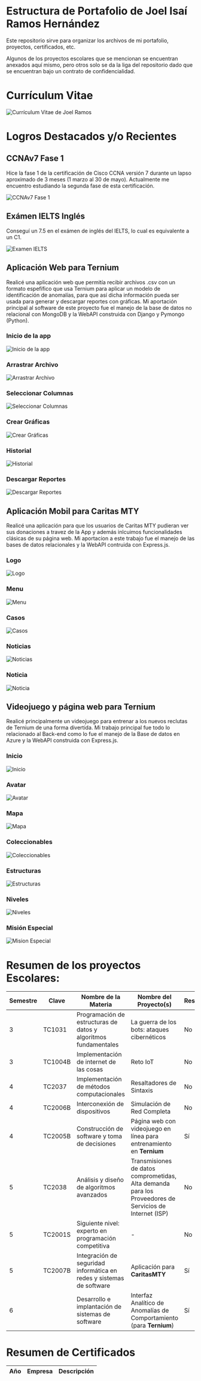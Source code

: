 # Estructura de Portafolio de Joel Isaí Ramos Hernández
Este repositorio sirve para organizar los archivos de mi portafolio, proyectos, certificados, etc.

Algunos de los proyectos escolares que se mencionan se encuentran anexados aquí mismo, pero otros solo se da la liga del repositorio dado que se encuentran bajo un contrato de confidencialidad. 

# Currículum Vitae
![Currículum Vitae de Joel Ramos](Certificados/Joel-Ramos-Currículum-vitae.png)

# Logros Destacados y/o Recientes
## CCNAv7 Fase 1
Hice la fase 1 de la certificación de Cisco CCNA versión 7 durante un lapso aproximado de 3 meses (1 marzo al 30 de mayo). Actualmente me encuentro estudiando la segunda fase de esta certificación. 

![CCNAv7 Fase 1](Certificados/CCNAv7F1.PNG)
## Exámen IELTS Inglés
Conseguí un 7.5 en el exámen de inglés del IELTS, lo cual es equivalente a un C1. 

![Examen IELTS](Certificados/IELTS.jpg)

## Aplicación Web para Ternium
Realicé una aplicación web que permitía recibir archivos .csv con un formato espefífico que usa Ternium para aplicar un modelo de identificación de anomalías, para que así dicha información pueda ser usada para generar y descargar reportes con gráficas.
Mi aportación principal al software de este proyecto fue el manejo de la base de datos no relacional con MongoDB y la WebAPI construida con Django y Pymongo (Python).
### Inicio de la app
![Inicio de la app](Proyectos-Escolares/TC3001B/Inicio.png)
### Arrastrar Archivo
![Arrastrar Archivo](Proyectos-Escolares/TC3001B/ArrastrarArchivo.gif)
### Seleccionar Columnas
![Seleccionar Columnas](Proyectos-Escolares/TC3001B/SeleccionarCols.gif)
### Crear Gráficas
![Crear Gráficas](Proyectos-Escolares/TC3001B/CrearGrafica.gif)
### Historial
![Historial](Proyectos-Escolares/TC3001B/Historial.gif)
### Descargar Reportes
![Descargar Reportes](Proyectos-Escolares/TC3001B/DescargarReporte.gif)
## Aplicación Mobil para Caritas MTY
Realicé una aplicación para que los usuarios de Caritas MTY pudieran ver sus donaciones a travez de la App y además inlcuimos funcionalidades clásicas de su página web.
Mi aportacion a este trabajo fue el manejo de las bases de datos relacionales y la WebAPI contruida con Express.js.
### Logo
![Logo](Proyectos-Escolares/TC2007B/Logo.PNG)
### Menu
![Menu](Proyectos-Escolares/TC2007B/Menu.PNG)
### Casos
![Casos](Proyectos-Escolares/TC2007B/Casos.PNG)
### Noticias
![Noticias](Proyectos-Escolares/TC2007B/Noticias.PNG)
### Noticia
![Noticia](Proyectos-Escolares/TC2007B/Noticia.PNG)
## Videojuego y página web para Ternium
Realicé principalmente un videojuego para entrenar a los nuevos reclutas de Ternium de una forma divertida.
Mi trabajo principal fue todo lo relacionado al Back-end como lo fue el manejo de la Base de datos en Azure y la WebAPI construida con Express.js.
### Inicio
![Inicio](Proyectos-Escolares/TC2005B/Inicio.PNG)
### Avatar
![Avatar](Proyectos-Escolares/TC2005B/Avatar.PNG)
### Mapa
![Mapa](Proyectos-Escolares/TC2005B/Mapa.PNG)
### Coleccionables
![Coleccionables](Proyectos-Escolares/TC2005B/Coleccionables.PNG)
### Estructuras
![Estructuras](Proyectos-Escolares/TC2005B/Estructuras.PNG)
### Niveles
![Niveles](Proyectos-Escolares/TC2005B/Niveles.PNG)
### Misión Especial
![Mision Especial](Proyectos-Escolares/TC2005B/MisionEspecial.PNG)

# Resumen de los proyectos Escolares:
| Semestre | Clave | Nombre de la Materia | Nombre del Proyecto(s) | Restringuido |
| --- | --- | --- | --- | --- |
| 3 | TC1031 | Programación de estructuras de datos y algoritmos fundamentales | La guerra de los bots: ataques cibernéticos | No |
| 3 | TC1004B | Implementación de internet de las cosas | Reto IoT | No |
| 4 | TC2037 | Implementación de métodos computacionales | Resaltadores de Sintaxis | No |
| 4 | TC2006B | Interconexión de dispositivos | Simulación de Red Completa | No |
| 4 | TC2005B | Construcción de software y toma de decisiones | Página web con videojuego en línea para entrenamiento en **Ternium** | Sí |
| 5 | TC2038 | Análisis y diseño de algoritmos avanzados | Transmisiones de datos comprometidas, Alta demanda para los Proveedores de Servicios de Internet (ISP) | No |
| 5 | TC2001S | Siguiente nivel: experto en programación competitiva | - | No |
| 5 | TC2007B | Integración de seguridad informática en redes y sistemas de software | Aplicación para **CaritasMTY** | Sí |
| 6 | | Desarrollo e implantación de sistemas de software | Interfaz Analítico de Anomalías de Comportamiento (para **Ternium**) | Sí |

# Resumen de Certificados
| Año | Empresa | Descripción |
| --- | --- | --- |



